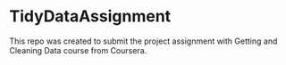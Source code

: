 TidyDataAssignment
==================

This repo was created to submit the project assignment with Getting and Cleaning Data course from Coursera.



